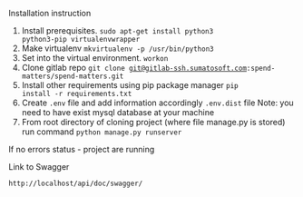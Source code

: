 Installation instruction

1. Install prerequisites.
<code>sudo apt-get install python3 python3-pip virtualenvwrapper</code>
2. Make virtualenv 
<code>mkvirtualenv -p /usr/bin/python3 <venv-name></code>
3. Set into the virtual environment.
<code>workon <venv-name></code>
4. Clone gitlab repo
<code>git clone git@gitlab-ssh.sumatosoft.com:spend-matters/spend-matters.git</code>
5. Install other requirements using pip package manager
 <code>pip install -r requirements.txt</code>
6. Create <code>.env</code> file and add information accordingly <code>.env.dist</code> file
Note: you need to have exist mysql database at your machine
7. From root directory of cloning project (where file manage.py is stored) run command
<code>python manage.py runserver</code>

If no errors status - project are running


Link to Swagger

<code>http://localhost/api/doc/swagger/</code>